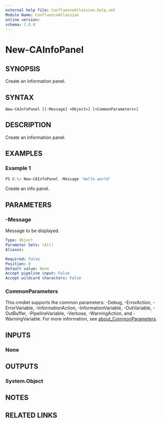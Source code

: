 ```yaml
---
external help file: ConfluenceAtlassian-help.xml
Module Name: ConfluenceAtlassian
online version:
schema: 2.0.0
---
```


# New-CAInfoPanel

## SYNOPSIS
Create an information panel.

## SYNTAX

```
New-CAInfoPanel [[-Message] <Object>] [<CommonParameters>]
```

## DESCRIPTION
Create an information panel.

## EXAMPLES

### Example 1
```powershell
PS C:\> New-CAInfoPanel -Message 'Hello world'
```

Create an info panel.

## PARAMETERS

### -Message
Message to be displayed. 

```yaml
Type: Object
Parameter Sets: (All)
Aliases:

Required: False
Position: 0
Default value: None
Accept pipeline input: False
Accept wildcard characters: False
```

### CommonParameters
This cmdlet supports the common parameters: -Debug, -ErrorAction, -ErrorVariable, -InformationAction, -InformationVariable, -OutVariable, -OutBuffer, -PipelineVariable, -Verbose, -WarningAction, and -WarningVariable. For more information, see [about_CommonParameters](http://go.microsoft.com/fwlink/?LinkID=113216).

## INPUTS

### None

## OUTPUTS

### System.Object
## NOTES

## RELATED LINKS
